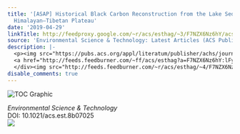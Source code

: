 ```yaml
---
title: '[ASAP] Historical Black Carbon Reconstruction from the Lake Sediments of the
  Himalayan–Tibetan Plateau'
date: '2019-04-29'
linkTitle: http://feedproxy.google.com/~r/acs/esthag/~3/F7NZX6Nz6hY/acs.est.8b07025
source: 'Environmental Science & Technology: Latest Articles (ACS Publications)'
description: |-
  <p><img src="https://pubs.acs.org/appl/literatum/publisher/achs/journals/content/esthag/0/esthag.ahead-of-print/acs.est.8b07025/20190429/images/medium/es-2018-07025m_0006.gif" alt="TOC Graphic"/></p><div><cite>Environmental Science & Technology</cite></div><div>DOI: 10.1021/acs.est.8b07025</div><div class="feedflare">
  <a href="http://feeds.feedburner.com/~ff/acs/esthag?a=F7NZX6Nz6hY:lFyImbhlbRA:yIl2AUoC8zA"><img src="http://feeds.feedburner.com/~ff/acs/esthag?d=yIl2AUoC8zA" border="0"></img></a>
  </div><img src="http://feeds.feedburner.com/~r/acs/esthag/~4/F7NZX6Nz6hY" height="1" width="1" ...
disable_comments: true
---
```

<p><img src="https://pubs.acs.org/appl/literatum/publisher/achs/journals/content/esthag/0/esthag.ahead-of-print/acs.est.8b07025/20190429/images/medium/es-2018-07025m_0006.gif" alt="TOC Graphic"/></p><div><cite>Environmental Science & Technology</cite></div><div>DOI: 10.1021/acs.est.8b07025</div><div class="feedflare">
<a href="http://feeds.feedburner.com/~ff/acs/esthag?a=F7NZX6Nz6hY:lFyImbhlbRA:yIl2AUoC8zA"><img src="http://feeds.feedburner.com/~ff/acs/esthag?d=yIl2AUoC8zA" border="0"></img></a>
</div><img src="http://feeds.feedburner.com/~r/acs/esthag/~4/F7NZX6Nz6hY" height="1" width="1" ...